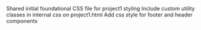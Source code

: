 Shared initial foundational CSS file for project1 styling 
Include custom utility classes in internal css on project1.html 
Add css style for footer and header components